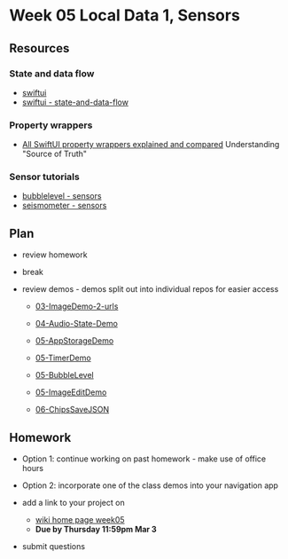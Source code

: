# Week 05 Local Data 1, Sensors

## Resources

### State and data flow

- [swiftui](https://developer.apple.com/documentation/swiftui)
- [swiftui - state-and-data-flow](https://developer.apple.com/documentation/swiftui/state-and-data-flow)

### Property wrappers

- [All SwiftUI property wrappers explained and compared](https://www.hackingwithswift.com/quick-start/swiftui/all-swiftui-property-wrappers-explained-and-compared)
  Understanding "Source of Truth"

### Sensor tutorials

- [bubblelevel - sensors](https://developer.apple.com/tutorials/sample-apps/bubblelevel?language=swift)
- [seismometer - sensors](https://developer.apple.com/tutorials/sample-apps/seismometer?language=swift)

## Plan

- review homework

- break

- review demos - demos split out into individual repos for easier access

  - [03-ImageDemo-2-urls](https://github.com/mobilelabclass-itp/03-ImageDemo-2-urls)
  - [04-Audio-State-Demo](https://github.com/mobilelabclass-itp/04-Audio-State-Demo)

  - [05-AppStorageDemo](https://github.com/mobilelabclass-itp/05-AppStorageDemo)
  - [05-TimerDemo](https://github.com/mobilelabclass-itp/05-TimerDemo)

  - [05-BubbleLevel](https://github.com/mobilelabclass-itp/05-BubbleLevel)

  - [05-ImageEditDemo](https://github.com/mobilelabclass-itp/05-ImageEditDemo)
  - [06-ChipsSaveJSON](https://github.com/mobilelabclass-itp/06-ChipsSaveJSON)

## Homework

- Option 1: continue working on past homework - make use of office hours

- Option 2: incorporate one of the class demos into your navigation app

- add a link to your project on

  - [wiki home page week05](https://github.com/mobilelabclass-itp/content/wiki#week-05-homework)
  - **Due by Thursday 11:59pm Mar 3**

- submit questions

